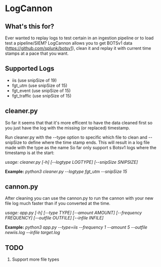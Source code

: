 # LogCannon

## What's this for?

Ever wanted to replay logs to test certain in an ingestion pipeline or to load test a pipeline/SIEM? 
LogCannon allows you to get BOTSv1 data (https://github.com/splunk/botsv1), clean it and replay it with current time stamps at a pace that you want.

## Supported Logs

* iis (use snipSize of 19)
* fgt_utm (use snipSize of 15)
* fgt_event (use snipSize of 15)
* fgt_traffic (use snipSize of 15)

## cleaner.py

So far it seems that that it's more efficent to have the data cleaned first so you just have the log with the missing (or replaced) timestamp. 

Run cleaner.py with the --type option to specific which file to clean and --snipSize to define where the time stamp ends. This will result in a log file made with the type as the name 
So far only support s Botsv1 logs where the timestamp is at the start:

*usage: cleaner.py [-h] [--logtype LOGTYPE] [--snipSize SNIPSIZE]*

**Example:**
*python3 cleaner.py --logtype fgt_utm --snipSize 15*

## cannon.py
After cleaning you can use the cannon.py to run the cannon with your new file log much faster than if you converted at the time.

*usage: app.py [-h] [--type TYPE] [--amount AMOUNT] [--frequency FREQUENCY] [--outfile OUTFILE] [--infile INFILE]*

**Example:**
*python3 app.py --type=iis --frequency 1 --amount 5 --outfile newiis.log --infile target.log*

## TODO 

1. Support more file types
